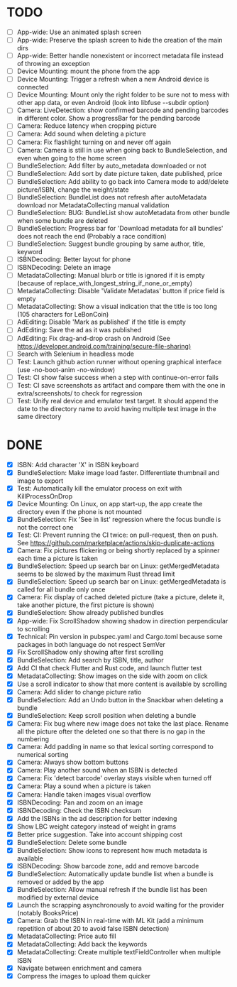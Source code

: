 # TODO

* [ ] App-wide: Use an animated splash screen
* [ ] App-wide: Preserve the splash screen to hide the creation of the main dirs
* [ ] App-wide: Better handle nonexistent or incorrect metadata file instead of throwing an exception
* [ ] Device Mounting: mount the phone from the app
* [ ] Device Mounting: Trigger a refresh when a new Android device is connected
* [ ] Device Mounting: Mount only the right folder to be sure not to mess with other app data, or even Android (look into libfuse --subdir option)
* [ ] Camera: LiveDetection: show confirmed barcode and pending barcodes in different color. Show a progressBar for the pending barcode
* [ ] Camera: Reduce latency when cropping picture
* [ ] Camera: Add sound when deleting a picture
* [ ] Camera: Fix flashlight turning on and never off again
* [ ] Camera: Camera is still in use when going back to BundleSelection, and even when going to the home screen
* [ ] BundleSelection: Add filter by auto_metadata downloaded or not
* [ ] BundleSelection: Add sort by date picture taken, date published, price
* [ ] BundleSelection: Add ability to go back into Camera mode to add/delete picture/ISBN, change the weight/state
* [ ] BundleSelection: BundleList does not refresh after autoMetadata download nor MetadataCollecting manual validation
* [ ] BundleSelection: BUG: BundleList show autoMetadata from other bundle when some bundle are deleted
* [ ] BundleSelection: Progress bar for 'Download metadata for all bundles' does not reach the end (Probably a race condition)
* [ ] BundleSelection: Suggest bundle grouping by same author, title, keyword
* [ ] ISBNDecoding: Better layout for phone
* [ ] ISBNDecoding: Delete an image
* [ ] MetadataCollecting: Manual blurb or title is ignored if it is empty (because of replace_with_longest_string_if_none_or_empty)
* [ ] MetadataCollecting: Disable 'Validate Metadatas' button if price field is empty
* [ ] MetadataCollecting: Show a visual indication that the title is too long (105 characters for LeBonCoin)
* [ ] AdEditing: Disable 'Mark as published' if the title is empty
* [ ] AdEditing: Save the ad as it was published
* [ ] AdEditing: Fix drag-and-drop crash on Android (See <https://developer.android.com/training/secure-file-sharing)>
* [ ] Search with Selenium in headless mode
* [ ] Test: Launch github action runner without opening graphical interface (use -no-boot-anim  -no-window)
* [ ] Test: CI show false success when a step with continue-on-error fails
* [ ] Test: CI save screenshots as artifact and compare them with the one in extra/screenshots/ to check for regression
* [ ] Test: Unify real device and emulator test target. It should append the date to the directory name to avoid having multiple test image in the same directory

# DONE

* [x] ISBN: Add character 'X' in ISBN keyboard
* [x] BundleSelection: Make image load faster. Differentiate thumbnail and image to export
* [x] Test: Automatically kill the emulator process on exit with KillProcessOnDrop
* [x] Device Mounting: On Linux, on app start-up, the app create the directory even if the phone is not mounted
* [x] BundleSelection: Fix 'See in list' regression where the focus bundle is not the correct one
* [x] Test: CI: Prevent running the CI twice: on pull-request, then on push. See https://github.com/marketplace/actions/skip-duplicate-actions
* [x] Camera: Fix pictures flickering or being shortly replaced by a spinner each time a picture is taken
* [x] BundleSelection: Speed up search bar on Linux: getMergedMetadata seems to be slowed by the maximum Rust thread limit
* [x] BundleSelection: Speed up search bar on Linux: getMergedMetadata is called for all bundle only once
* [x] Camera: Fix display of cached deleted picture (take a picture, delete it, take another picture, the first picture is shown)
* [x] BundleSelection: Show already published bundles
* [x] App-wide: Fix ScrollShadow showing shadow in direction perpendicular to scrolling
* [x] Technical: Pin version in pubspec.yaml and Cargo.toml because some packages in both language do not respect SemVer
* [x] Fix ScrollShadow only showing after first scrolling
* [x] BundleSelection: Add search by ISBN, title, author
* [x] Add CI that check Flutter and Rust code, and launch flutter test
* [x] MetadataCollecting: Show images on the side with zoom on click
* [x] Use a scroll indicator to show that more content is available by scrolling
* [x] Camera: Add slider to change picture ratio
* [x] BundleSelection: Add an Undo button in the Snackbar when deleting a bundle
* [x] BundleSelection: Keep scroll position when deleting a bundle
* [x] Camera: Fix bug where new image does not take the last place. Rename all the picture ofter the deleted one so that there is no gap in the numbering
* [x] Camera: Add padding in name so that lexical sorting correspond to numerical sorting
* [x] Camera: Always show bottom buttons
* [x] Camera: Play another sound when an ISBN is detected
* [x] Camera: Fix 'detect barcode' overlay stays visible when turned off
* [x] Camera: Play a sound when a picture is taken
* [x] Camera: Handle taken images visual overflow
* [x] ISBNDecoding: Pan and zoom on an image
* [x] ISBNDecoding: Check the ISBN checksum
* [x] Add the ISBNs in the ad description for better indexing
* [x] Show LBC weight category instead of weight in grams
* [x] Better price suggestion. Take into account shipping cost
* [x] BundleSelection: Delete some bundle
* [x] BundleSelection: Show icons to represent how much metadata is available
* [x] ISBNDecoding: Show barcode zone, add and remove barcode 
* [x] BundleSelection: Automatically update bundle list when a bundle is removed or added by the app
* [x] BundleSelection: Allow manual refresh if the bundle list has been modified by external device
* [x] Launch the scrapping asynchronously to avoid waiting for the provider (notably BooksPrice)
* [x] Camera: Grab the ISBN in real-time with ML Kit (add a minimum repetition of about 20 to avoid false ISBN detection)
* [x] MetadataCollecting: Price auto fill
* [x] MetadataCollecting: Add back the keywords
* [x] MetadataCollecting: Create multiple textFieldController when multiple ISBN
* [x] Navigate between enrichment and camera
* [x] Compress the images to upload them quicker